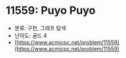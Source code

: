 # 11559: Puyo Puyo

- 분류: 구현, 그래프 탐색
- 난이도: 골드 4
- [https://www.acmicpc.net/problem/11559](https://www.acmicpc.net/problem/11559)